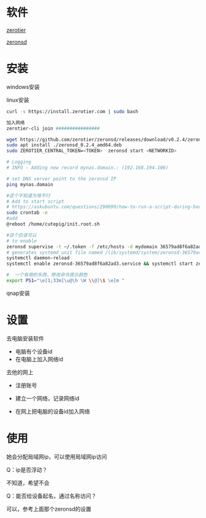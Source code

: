 # 软件

[zerotier](https://www.zerotier.com/download/) 

[zeronsd](https://github.com/zerotier/zeronsd) 

# 安装

windows安装

linux安装

```bash
curl -s https://install.zerotier.com | sudo bash

加入网络
zerotier-cli join ################

wget https://github.com/zerotier/zeronsd/releases/download/v0.2.4/zeronsd_0.2.4_amd64.deb
sudo apt install ./zeronsd_0.2.4_amd64.deb
sudo ZEROTIER_CENTRAL_TOKEN=<TOKEN>  zeronsd start <NETWORKID>

# Logging
# INFO - Adding new record mynas.domain.: (192.168.194.106)

# set DNS server point to the zeronsd IP
ping mynas.domain

#这个不知道为啥不行
# Add to start script
# https://askubuntu.com/questions/290099/how-to-run-a-script-during-boot-as-root
sudo crontab -e
#add
@reboot /home/cutepig/init.root.sh

#这个应该可以
# to enable
zeronsd supervise -t ~/.token -f /etc/hosts -d mydomain 36579ad8f6a82ad3
# generates systemd unit file named /lib/systemd/system/zeronsd-36579ad8f6a82ad3.service
systemctl daemon-reload
systemctl enable zeronsd-36579ad8f6a82ad3.service && systemctl start zeronsd-36579ad8f6a82ad3.service

#  一个有用的东西，修改命令提示颜色
export PS1="\e[1;33m[\u@\h \W \\@]\$ \e[m "
```

qnap安装



# 设置



去电脑安装软件

- 电脑有个设备id
- 在电脑上加入网络id

去他的网上

- 注册账号
- 建立一个网络，记录网络id

- 在网上把电脑的设备id加入网络



# 使用

她会分配局域网ip，可以使用局域网ip访问

Q：ip是否浮动？

不知道，希望不会



Q：能否给设备起名，通过名称访问？

可以，参考上面那个zeronsd的设置





